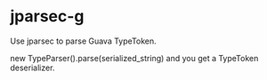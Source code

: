 jparsec-g
=========

Use jparsec to parse Guava TypeToken.

new TypeParser().parse(serialized_string) and you get a TypeToken deserializer.
